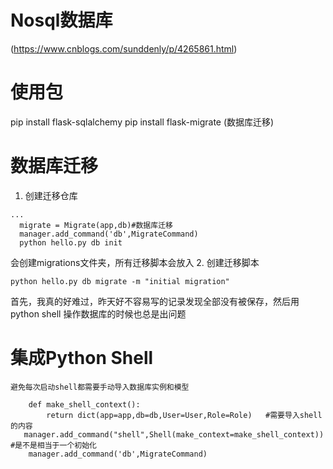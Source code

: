 # Nosql数据库
(https://www.cnblogs.com/sunddenly/p/4265861.html)

# 使用包
  pip install flask-sqlalchemy
  pip install flask-migrate (数据库迁移)

# 数据库迁移
1. 创建迁移仓库
  ```from flask_migrate import Migrate,MigrateCommand
  ...
    migrate = Migrate(app,db)#数据库迁移
    manager.add_command('db',MigrateCommand)
    python hello.py db init
  ```
  会创建migrations文件夹，所有迁移脚本会放入
2. 创建迁移脚本
  ```
  python hello.py db migrate -m "initial migration"
  ```
  
  
  首先，我真的好难过，昨天好不容易写的记录发现全部没有被保存，然后用python shell 操作数据库的时候也总是出问题
  
  # 集成Python Shell
    避免每次启动shell都需要手动导入数据库实例和模型
```
    def make_shell_context():
	    return dict(app=app,db=db,User=User,Role=Role)   #需要导入shell的内容
   manager.add_command("shell",Shell(make_context=make_shell_context))  #是不是相当于一个初始化
    manager.add_command('db',MigrateCommand)
```
